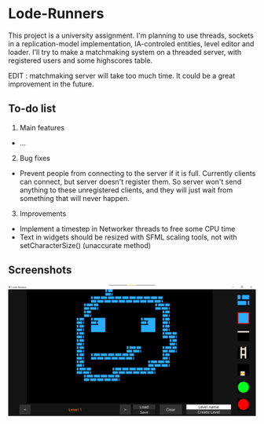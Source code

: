# Lode-Runners
This project is a university assignment. I'm planning to use threads, sockets in a replication-model implementation, IA-controled  entities, level editor and loader. I'll try to make a matchmaking system on a threaded server, with registered users and some highscores table.

EDIT : matchmaking server will take too much time. It could be a great improvement in the future.

## To-do list

1. Main features
  - ...
2. Bug fixes
  - Prevent people from connecting to the server if it is full. Currently clients can connect, but server doesn't register them. So server won't send anything to these unregistered clients, and they will just wait from something that will never happen.
3. Improvements
  - Implement a timestep in Networker threads to free some CPU time
  - Text in widgets should be resized with SFML scaling tools, not with setCharacterSize() (unaccurate method)

## Screenshots
![Alt text](/screenshots/LevelEditor_1.png?raw=true)
